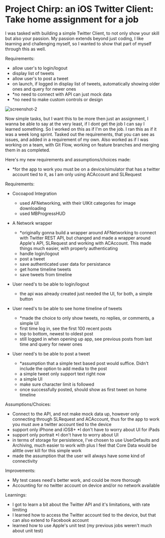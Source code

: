 # Project Chirp: an iOS Twitter Client: Take home assignment for a job
I was tasked with building a simple Twitter Client, to not only show your skill but also your passion. My passion extends beyond just coding, I like learning and challenging myself, so I wanted to show that part of myself through this as well.

Requirements:
- allow user's to login/logout
- display list of tweets
- allow user's to post a tweet
- on launch, if logged in display list of tweets, automatically showing older ones and query for newer ones
- *no need to connect with API can just mock data
- *no need to make custom controls or design

![screenshot-2](https://user-images.githubusercontent.com/2266716/27986809-09e75504-63d2-11e7-8d95-f772472a8dcb.png)

Now simple tasks, but I want this to be more then just an assignment, I wanna be able to say at the very least, if I dont get the job I can say I learned something. So I worked on this as if I'm on the job. I ran this as if it was a week long sprint. Tasked out the requirements, that you can see as issues, and added in a requirement of my own. Also worked as if I was working on a team, with Git Flow, working on feature branches and merging them in as completed.

Here's my new requirements and assumptions/choices made:
- *for the app to work you must be on a device/simulator that has a twitter account tied to it, as I am only using ACAccount and SLRequest

Requirements:
- Cocoapod Integration
  - used AFNetworking, with their UIKit categories for image downloading
  - used MBProgressHUD

- A Network wrapper
  - *originally gonna build a wrapper around AFNetworking to connect with Twitter REST API, but changed and made a wrapper around Apple's API, SLRequest and working with ACAccount. This made things much easier, with properly authenticating
  - handle login/logout
  - post a tweet
  - save authenticated user data for persistance
  - get home timeline tweets
  - save tweets from timeline
  
- User need's to be able to login/logout
  - the api was already created just needed the UI, for both, a simple button
  
- User need's to be able to see home timeline of tweets
  - *made the choice to only show tweets, no replies, or comments, a simple UI
  - first time log in, see the first 100 recent posts
  - top to bottom, newest to oldest post
  - still logged in when opening up app, see previous posts from last time and query for newer ones
  
- User need's to be able to post a tweet
  - *assumption that a simple text based post would suffice. Didn't include the option to add media to the post
  - a simple tweet only support text right now
  - a simple UI
  - make sure character limit is followed
  - once successfully posted, should show as first tweet on home timeline
  
Assumptions/Choices:
- Connect to the API, and not make mock data up, however only connecting through SLRequest and ACAccount, thus for the app to work you must ave a twitter account tied to the device
- support only iPhone and iOS8+ *I don't have to worry about UI for iPads
- support only portrait *I don't have to worry about UI
- in terms of storage for persistence, I've chosen to use UserDefaults and Archiving, much easier to work with plus I feel that Core Data would be alittle over kill for this simple work
- made the assumption that the user will always have some kind of connectivity

Improvements:
- My test cases need's better work, and could be more thorough
- Accounting for no twitter account on device and/or no network available

Learnings:
- I got to learn a bit about the Twitter API and it's limitations, with rate limiting
- I learned how to access the Twitter account tied to the device, but that can also extend to Facebook account
- learned how to use Apple's unit test (my previous jobs weren't much about unit test)

